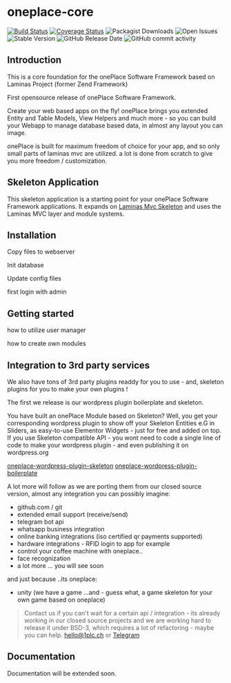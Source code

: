 # oneplace-core

[![Build Status](https://travis-ci.com/OnePlc/PLC_X_Core.svg?branch=master)](https://travis-ci.com/OnePlc/PLC_X_Core)
[![Coverage Status](https://coveralls.io/repos/github/OnePlc/PLC_X_Core/badge.svg?branch=master)](https://coveralls.io/github/OnePlc/PLC_X_Core?branch=master)
![Packagist Downloads](https://img.shields.io/packagist/dt/oneplace/oneplace-core)
![Open Issues](https://img.shields.io/github/issues-raw/oneplc/plc_x_core)
![Stable Version](https://img.shields.io/packagist/v/oneplace/oneplace-core)
![GitHub Release Date](https://img.shields.io/github/release-date/oneplc/plc_x_core)
![GitHub commit activity](https://img.shields.io/github/commit-activity/m/oneplc/plc_x_core)

## Introduction

This is a core foundation for the onePlace Software Framework based on Laminas Project (former Zend Framework)

First opensource release of onePlace Software Framework.

Create your web based apps on the fly! onePlace brings you extended Entity and Table Models,
View Helpers and much more - so you can build your Webapp to manage database based data, 
in almost any layout you can image. 

onePlace is built for maximum freedom of choice for your app, and so only small
parts of laminas mvc are utilized. a lot is done from scratch to give you more freedom / customization.

## Skeleton Application

This skeleton application is a starting point for your onePlace Software Framework applications.
It expands on [Laminas Mvc Skeleton](https://github.com/laminas/laminas-mvc-skeleton) and uses the Laminas MVC layer and module systems.

## Installation

Copy files to webserver

Init database

Update config files

first login with admin

## Getting started

how to utilize user manager

how to create own modules

## Integration to 3rd party services

We also have tons of 3rd party plugins readdy for you to use - and, skeleton
plugins for you to make your own plugins ! 

The first we release is our wordpress plugin boilerplate and skeleton.

You have built an onePlace Module based on Skeleton? Well, you get your corresponding
wordpress plugin to show off your Skeleton Entities e.G in Sliders, as easy-to-use Elementor
Widgets - just for free and added on top. If you use Skeleton compatible API - you wont need to
code a single line of code to make your wordpress plugin - and even publishing it on wordpress.org

[oneplace-wordpress-plugin-skeleton](https://github.com/OnePlc/WP_PLC_Skeleton)
[oneplace-wordpress-plugin-boilerplate](https://github.com/OnePlc/WP_PLC_Boilerplate)

A lot more will follow as we are porting them from our closed source version, almost
any integration you can possibly imagine:

* github.com / git
* extended email support (receive/send)
* telegram bot api
* whatsapp business integration
* online banking integrations (iso certified qr payments supported)
* hardware integrations - RFID login to app for example
* control your coffee machine with oneplace..
* face recognization
* a lot more ... you will see soon

and just because ..its oneplace:

* unity (we have a game ...and - guess what, a game skeleton for your own game based on oneplace)

> Contact us if you can't wait for a certain api / integration - its already working
in our closed source projects and we are working hard to release it under BSD-3, which requires
 a lot of refactoring - maybe you can help. [hello@1plc.ch](hello@1plc.ch) or [Telegram](t.me/OnePLC)

## Documentation

Documentation will be extended soon.
